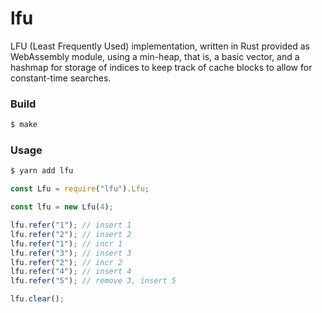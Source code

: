 # lfu

LFU (Least Frequently Used) implementation, written in Rust provided as WebAssembly module, using a min-heap, that is, a basic vector, and a hashmap for storage of indices to keep track of cache blocks to allow for constant-time searches.

### Build

```sh
$ make
```

### Usage

```sh
$ yarn add lfu
```

```javascript
const Lfu = require("lfu").Lfu;

const lfu = new Lfu(4);

lfu.refer("1"); // insert 1
lfu.refer("2"); // insert 2
lfu.refer("1"); // incr 1
lfu.refer("3"); // insert 3
lfu.refer("2"); // incr 2
lfu.refer("4"); // insert 4
lfu.refer("5"); // remove 3, insert 5

lfu.clear();
```
